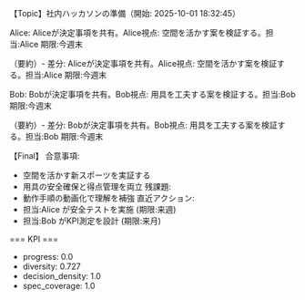 【Topic】社内ハッカソンの準備（開始: 2025-10-01 18:32:45）

Alice: Aliceが決定事項を共有。Alice視点: 空間を活かす案を検証する。担当:Alice 期限:今週末

（要約）- 差分: Aliceが決定事項を共有。Alice視点: 空間を活かす案を検証する。担当:Alice 期限:今週末

Bob: Bobが決定事項を共有。Bob視点: 用具を工夫する案を検証する。担当:Bob 期限:今週末

（要約）- 差分: Bobが決定事項を共有。Bob視点: 用具を工夫する案を検証する。担当:Bob 期限:今週末

【Final】
合意事項:
- 空間を活かす新スポーツを実証する
- 用具の安全確保と得点管理を両立
残課題:
- 動作手順の動画化で理解を補強
直近アクション:
- 担当:Alice が安全テストを実施 (期限:来週)
- 担当:Bob がKPI測定を設計 (期限:来月)

=== KPI ===
- progress: 0.0
- diversity: 0.727
- decision_density: 1.0
- spec_coverage: 1.0
